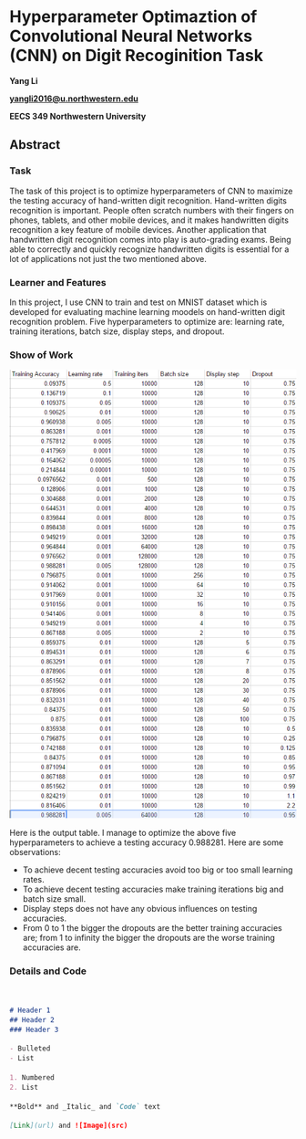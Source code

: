 # Hyperparameter Optimaztion of Convolutional Neural Networks (CNN) on Digit Recoginition Task

**Yang Li**

**yangli2016@u.northwestern.edu**

**EECS 349 Northwestern University**
  
## Abstract
  
### Task
The task of this project is to optimize hyperparameters of CNN to maximize the testing accuracy of hand-written digit recognition. Hand-written digits recognition is important. People often scratch numbers with their fingers on phones, tablets, and other mobile devices, and it makes handwritten digits recognition a key feature of mobile devices. Another application that handwritten digit recognition comes into play is auto-grading exams. Being able to correctly and quickly recognize handwritten digits is essential for a lot of applications not just the two mentioned above.

### Learner and Features
In this project, I use CNN to train and test on MNIST dataset which is developed for evaluating machine learning moodels on hand-written digit recognition problem. Five hyperparameters to optimize are: learning rate, training iterations, batch size, display steps, and dropout.    

### Show of Work
![Image](https://github.com/yangliNU2016/MachineLearningRepo/blob/master/Course%20Project/Pics/table.png)

Here is the output table. I manage to optimize the above five hyperparameters to achieve a testing accuracy 0.988281. Here are some observations:

- To achieve decent testing accuracies avoid too big or too small learning rates. 
- To achieve decent testing accuracies make training iterations big and batch size small.
- Display steps does not have any obvious influences on testing accuracies.
- From 0 to 1 the bigger the dropouts are the better training accuracies are; from 1 to infinity the bigger the dropouts are the worse training accuracies are.  

### Details and Code



```markdown


# Header 1
## Header 2
### Header 3

- Bulleted
- List

1. Numbered
2. List

**Bold** and _Italic_ and `Code` text

[Link](url) and ![Image](src)
```

